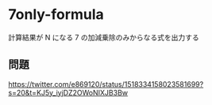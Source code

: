 # 7only-formula
計算結果が N になる 7 の加減乗除のみからなる式を出力する

## 問題
https://twitter.com/e869120/status/1518334158023581699?s=20&t=KJ5y_iyjDZ2OWoNIXJB3Bw
